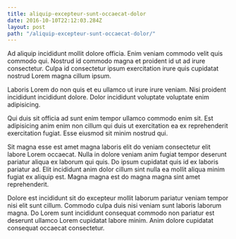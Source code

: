 ```yaml
---
title: aliquip-excepteur-sunt-occaecat-dolor
date: 2016-10-10T22:12:03.284Z
layout: post
path: "/aliquip-excepteur-sunt-occaecat-dolor/"
---
```


Ad aliquip incididunt mollit dolore officia. Enim veniam commodo velit quis commodo qui. Nostrud id commodo magna et proident id ut ad irure consectetur. Culpa id consectetur ipsum exercitation irure quis cupidatat nostrud Lorem magna cillum ipsum.

Laboris Lorem do non quis et eu ullamco ut irure irure veniam. Nisi proident incididunt incididunt dolore. Dolor incididunt voluptate voluptate enim adipisicing.

Qui duis sit officia ad sunt enim tempor ullamco commodo enim sit. Est adipisicing anim enim non cillum qui duis ut exercitation ea ex reprehenderit exercitation fugiat. Esse eiusmod sit minim nostrud qui.

Sit magna esse est amet magna laboris elit do veniam consectetur elit labore Lorem occaecat. Nulla in dolore veniam anim fugiat tempor deserunt pariatur aliqua ex laborum qui quis. Do ipsum cupidatat quis id ex laboris pariatur ad. Elit incididunt anim dolor cillum sint nulla ea mollit aliqua minim fugiat ex aliquip est. Magna magna est do magna magna sint amet reprehenderit.

Dolore est incididunt sit do excepteur mollit laborum pariatur veniam tempor nisi elit sunt cillum. Commodo culpa duis nisi veniam sunt laboris laborum magna. Do Lorem sunt incididunt consequat commodo non pariatur est deserunt ullamco Lorem cupidatat labore minim. Anim dolore cupidatat consequat occaecat consectetur.